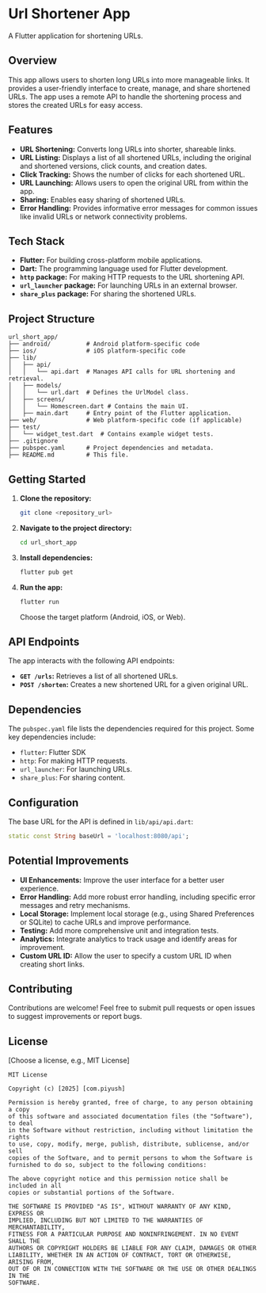 # Url Shortener App

A Flutter application for shortening URLs.

## Overview

This app allows users to shorten long URLs into more manageable links.  It provides a user-friendly interface to create, manage, and share shortened URLs.  The app uses a remote API to handle the shortening process and stores the created URLs for easy access.

## Features

*   **URL Shortening:** Converts long URLs into shorter, shareable links.
*   **URL Listing:** Displays a list of all shortened URLs, including the original and shortened versions, click counts, and creation dates.
*   **Click Tracking:** Shows the number of clicks for each shortened URL.
*   **URL Launching:** Allows users to open the original URL from within the app.
*   **Sharing:** Enables easy sharing of shortened URLs.
*   **Error Handling:** Provides informative error messages for common issues like invalid URLs or network connectivity problems.

## Tech Stack

*   **Flutter:** For building cross-platform mobile applications.
*   **Dart:** The programming language used for Flutter development.
*   **`http` package:** For making HTTP requests to the URL shortening API.
*   **`url_launcher` package:** For launching URLs in an external browser.
*   **`share_plus` package:** For sharing the shortened URLs.

## Project Structure

```
url_short_app/
├── android/          # Android platform-specific code
├── ios/              # iOS platform-specific code
├── lib/
│   ├── api/
│   │   └── api.dart  # Manages API calls for URL shortening and retrieval.
│   ├── models/
│   │   └── url.dart  # Defines the UrlModel class.
│   ├── screens/
│   │   └── Homescreen.dart # Contains the main UI.
│   ├── main.dart     # Entry point of the Flutter application.
├── web/              # Web platform-specific code (if applicable)
├── test/
│   └── widget_test.dart  # Contains example widget tests.
├── .gitignore
├── pubspec.yaml      # Project dependencies and metadata.
├── README.md         # This file.
```

## Getting Started

1.  **Clone the repository:**

    ```bash
    git clone <repository_url>
    ```

2.  **Navigate to the project directory:**

    ```bash
    cd url_short_app
    ```

3.  **Install dependencies:**

    ```bash
    flutter pub get
    ```

4.  **Run the app:**

    ```bash
    flutter run
    ```

    Choose the target platform (Android, iOS, or Web).

## API Endpoints

The app interacts with the following API endpoints:

*   **`GET /urls`:** Retrieves a list of all shortened URLs.
*   **`POST /shorten`:** Creates a new shortened URL for a given original URL.

## Dependencies

The `pubspec.yaml` file lists the dependencies required for this project. Some key dependencies include:

*   `flutter`: Flutter SDK
*   `http`: For making HTTP requests.
*   `url_launcher`: For launching URLs.
*   `share_plus`: For sharing content.

## Configuration

The base URL for the API is defined in `lib/api/api.dart`:

```dart
static const String baseUrl = 'localhost:8080/api';
```

## Potential Improvements

*   **UI Enhancements:** Improve the user interface for a better user experience.
*   **Error Handling:** Add more robust error handling, including specific error messages and retry mechanisms.
*   **Local Storage:** Implement local storage (e.g., using Shared Preferences or SQLite) to cache URLs and improve performance.
*   **Testing:** Add more comprehensive unit and integration tests.
*   **Analytics:** Integrate analytics to track usage and identify areas for improvement.
*   **Custom URL ID:** Allow the user to specify a custom URL ID when creating short links.

## Contributing

Contributions are welcome! Feel free to submit pull requests or open issues to suggest improvements or report bugs.

## License

[Choose a license, e.g., MIT License]

```
MIT License

Copyright (c) [2025] [com.piyush]

Permission is hereby granted, free of charge, to any person obtaining a copy
of this software and associated documentation files (the "Software"), to deal
in the Software without restriction, including without limitation the rights
to use, copy, modify, merge, publish, distribute, sublicense, and/or sell
copies of the Software, and to permit persons to whom the Software is
furnished to do so, subject to the following conditions:

The above copyright notice and this permission notice shall be included in all
copies or substantial portions of the Software.

THE SOFTWARE IS PROVIDED "AS IS", WITHOUT WARRANTY OF ANY KIND, EXPRESS OR
IMPLIED, INCLUDING BUT NOT LIMITED TO THE WARRANTIES OF MERCHANTABILITY,
FITNESS FOR A PARTICULAR PURPOSE AND NONINFRINGEMENT. IN NO EVENT SHALL THE
AUTHORS OR COPYRIGHT HOLDERS BE LIABLE FOR ANY CLAIM, DAMAGES OR OTHER
LIABILITY, WHETHER IN AN ACTION OF CONTRACT, TORT OR OTHERWISE, ARISING FROM,
OUT OF OR IN CONNECTION WITH THE SOFTWARE OR THE USE OR OTHER DEALINGS IN THE
SOFTWARE.
```
